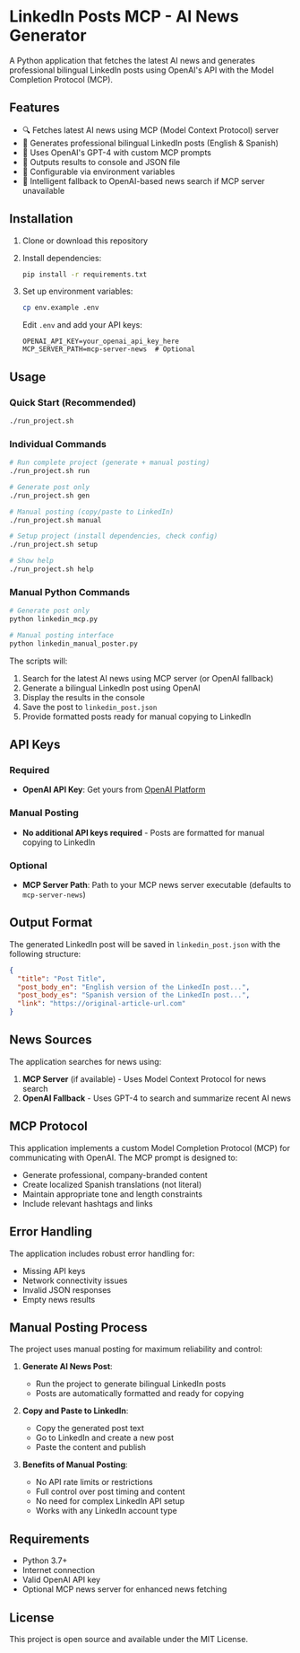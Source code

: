 # LinkedIn Posts MCP - AI News Generator

A Python application that fetches the latest AI news and generates professional bilingual LinkedIn posts using OpenAI's API with the Model Completion Protocol (MCP).

## Features

- 🔍 Fetches latest AI news using MCP (Model Context Protocol) server
- 🤖 Generates professional bilingual LinkedIn posts (English & Spanish)
- 📝 Uses OpenAI's GPT-4 with custom MCP prompts
- 💾 Outputs results to console and JSON file
- 🔧 Configurable via environment variables
- 🔄 Intelligent fallback to OpenAI-based news search if MCP server unavailable

## Installation

1. Clone or download this repository
2. Install dependencies:
   ```bash
   pip install -r requirements.txt
   ```

3. Set up environment variables:
   ```bash
   cp env.example .env
   ```
   
   Edit `.env` and add your API keys:
   ```
   OPENAI_API_KEY=your_openai_api_key_here
   MCP_SERVER_PATH=mcp-server-news  # Optional
   ```

## Usage

### Quick Start (Recommended)
```bash
./run_project.sh
```

### Individual Commands
```bash
# Run complete project (generate + manual posting)
./run_project.sh run

# Generate post only
./run_project.sh gen

# Manual posting (copy/paste to LinkedIn)
./run_project.sh manual

# Setup project (install dependencies, check config)
./run_project.sh setup

# Show help
./run_project.sh help
```

### Manual Python Commands
```bash
# Generate post only
python linkedin_mcp.py

# Manual posting interface
python linkedin_manual_poster.py
```

The scripts will:
1. Search for the latest AI news using MCP server (or OpenAI fallback)
2. Generate a bilingual LinkedIn post using OpenAI
3. Display the results in the console
4. Save the post to `linkedin_post.json`
5. Provide formatted posts ready for manual copying to LinkedIn

## API Keys

### Required
- **OpenAI API Key**: Get yours from [OpenAI Platform](https://platform.openai.com/api-keys)

### Manual Posting
- **No additional API keys required** - Posts are formatted for manual copying to LinkedIn

### Optional
- **MCP Server Path**: Path to your MCP news server executable (defaults to `mcp-server-news`)

## Output Format

The generated LinkedIn post will be saved in `linkedin_post.json` with the following structure:

```json
{
  "title": "Post Title",
  "post_body_en": "English version of the LinkedIn post...",
  "post_body_es": "Spanish version of the LinkedIn post...",
  "link": "https://original-article-url.com"
}
```

## News Sources

The application searches for news using:
1. **MCP Server** (if available) - Uses Model Context Protocol for news search
2. **OpenAI Fallback** - Uses GPT-4 to search and summarize recent AI news

## MCP Protocol

This application implements a custom Model Completion Protocol (MCP) for communicating with OpenAI. The MCP prompt is designed to:
- Generate professional, company-branded content
- Create localized Spanish translations (not literal)
- Maintain appropriate tone and length constraints
- Include relevant hashtags and links

## Error Handling

The application includes robust error handling for:
- Missing API keys
- Network connectivity issues
- Invalid JSON responses
- Empty news results

## Manual Posting Process

The project uses manual posting for maximum reliability and control:

1. **Generate AI News Post**:
   - Run the project to generate bilingual LinkedIn posts
   - Posts are automatically formatted and ready for copying

2. **Copy and Paste to LinkedIn**:
   - Copy the generated post text
   - Go to LinkedIn and create a new post
   - Paste the content and publish

3. **Benefits of Manual Posting**:
   - No API rate limits or restrictions
   - Full control over post timing and content
   - No need for complex LinkedIn API setup
   - Works with any LinkedIn account type

## Requirements

- Python 3.7+
- Internet connection
- Valid OpenAI API key
- Optional MCP news server for enhanced news fetching

## License

This project is open source and available under the MIT License.
